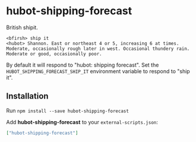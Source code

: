 hubot-shipping-forecast
=======================

British shipit.

    <bfirsh> ship it
    <hubot> Shannon. East or northeast 4 or 5, increasing 6 at times. Moderate, occasionally rough later in west. Occasional thundery rain. Moderate or good, occasionally poor.

By default it will respond to "hubot: shipping forecast". Set the `HUBOT_SHIPPING_FORECAST_SHIP_IT` environment variable to respond to "ship it".

## Installation

Run `npm install --save hubot-shipping-forecast`

Add **hubot-shipping-forecast** to your `external-scripts.json`:

```json
["hubot-shipping-forecast"]
```````


